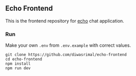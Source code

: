 ## Echo Frontend

This is the frontend repository for [echo](https://github.com/diwasrimal/echo) chat application.
### Run

Make your own `.env` from `.env.example` with correct values.

```console
git clone https://github.com/diwasrimal/echo-frontend
cd echo-frontend
npm install
npm run dev
```
